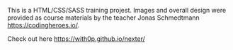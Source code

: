 This is a HTML/CSS/SASS training projest. Images and overall design were provided as course materials by the teacher Jonas Schmedtmann https://codingheroes.io/.

Check out here https://with0p.github.io/nexter/
